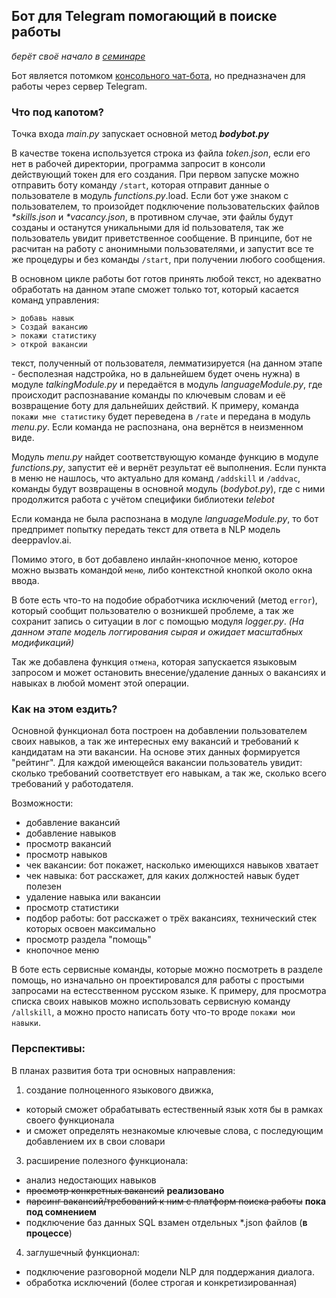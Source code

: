 ## Бот для Telegram помогающий в поиске работы
_берёт своё начало в [семинаре](https://github.com/AlexeyDmitrich/python_introduction/tree/master/seminar8/bot)_

Бот является потомком [консольного чат-бота](https://github.com/AlexeyDmitrich/python_introduction/blob/master/seminar7/homeTaskOptionalBot.py), но предназначен
для работы через сервер Telegram.

### Что под капотом?

Точка входа *main.py* запускает основной метод **_bodybot.py_**

В качестве токена используется строка из файла *token.json*, если его нет в рабочей директории, программа запросит в консоли 
действующий токен для его создания. При первом запуске можно отправить боту команду `/start`, которая отправит данные о пользователе
в модуль *functions.py*.load. Если бот уже знаком с пользователем, то произойдет подключение пользовательских файлов *\*skills.json* и *\*vacancy.json*,
в противном случае, эти файлы будут созданы и останутся уникальными для id пользователя, так же пользователь увидит приветственное сообщение.
В принципе, бот не расчитан на работу с анонимными пользователями, и запустит все те же процедуры и без команды `/start`, при получении любого сообщения.

В основном цикле работы бот готов принять любой текст, но адекватно обработать на данном этапе сможет только тот, который касается команд управления:
```
> добавь навык
> Создай вакансию
> покажи статистику
> открой вакансии
```
текст, полученный от пользователя, лемматизируется (на данном этапе - бесполезная надстройка, но в дальнейшем будет очень нужна) в модуле *talkingModule.py* и передаётся в модуль *languageModule.py*, где происходит распознавание команды по ключевым словам и её 
возвращение боту для дальнейших действий. 
К примеру, команда `покажи мне статистику` будет переведена в `/rate` и передана в модуль *menu.py*. 
Если команда не распознана, она вернётся в неизменном виде.

Модуль *menu.py* найдет соответствующую команде функцию в модуле *functions.py*, запустит её и вернёт результат её выполнения. 
Если пункта в меню не нашлось, что актуально для команд `/addskill` и `/addvac`, команды будут возвращены в основной модуль (*bodybot.py*), где с ними 
продолжится работа с учётом специфики библиотеки *telebot*

Если команда не была распознана в модуле *languageModule.py*, то бот предпримет попытку передать текст для ответа в NLP модель deeppavlov.ai.

Помимо этого, в бот добавлено инлайн-кнопочное меню, которое можно вызвать командой `меню`, либо контекстной кнопкой около окна ввода. 

В боте есть что-то на подобие обработчика исключений (метод `error`), который сообщит пользователю о возникшей проблеме, а так же сохранит запись о ситуации в лог с помощью модуля *logger.py*. *(На данном этапе модель логгирования сырая и ожидает масштабных модификаций)*

Так же добавлена функция `отмена`, которая запускается языковым запросом и может остановить внесение/удаление данных о вакансиях и навыках в любой момент этой операции.

### Как на этом ездить?

Основной функционал бота построен на добавлении пользователем своих навыков, а так же интересных ему вакансий и требований к кандидатам на эти вакансии.
На основе этих данных формируется "рейтинг". Для каждой имеющейся вакансии пользователь увидит: сколько требований соответствует его навыкам, а так же, 
сколько всего требований у работодателя. 

Возможности: 
- добавление вакансий
- добавление навыков
- просмотр вакансий
- просмотр навыков
- чек вакансии: бот покажет, насколько имеющихся навыков хватает
- чек навыка: бот расскажет, для каких должностей навык будет полезен
- удаление навыка или вакансии
- просмотр статистики
- подбор работы: бот расскажет о трёх вакансиях, технический стек которых освоен максимально
- просмотр раздела "помощь"
- кнопочное меню

В боте есть сервисные команды, которые можно посмотреть в разделе помощь, но изначально он проектировался для работы с простыми запросами на естесственном 
русском языке. К примеру, для просмотра списка своих навыков можно использовать сервисную команду `/allskill`, а можно просто написать боту 
что-то вроде `покажи мои навыки`. 

### Перспективы:

В планах развития бота три основных направления:
1. создание полноценного языкового движка,
  - который сможет обрабатывать естественный язык хотя бы в рамках своего функционала
  - и сможет определять незнакомые ключевые слова, с последующим добавлением их в свои словари
3. расширение полезного функционала: 
  - анализ недостающих навыков
  - ~~просмотр конкретных вакансий~~ **реализовано**
  - ~~парсинг вакансий/требований к ним с платформ поиска работы~~ **пока под сомнением**
  - подключение баз данных SQL взамен отдельных *.json файлов (**в процессе**)
4. заглушечный функционал: 
  - подключение разговорной модели NLP для поддержания диалога.
  - обработка исключений (более строгая и конкретизированная)
